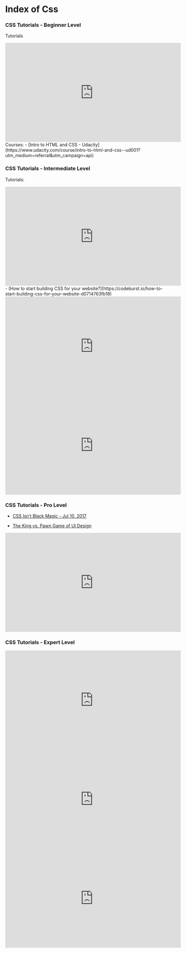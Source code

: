 
# Index of Css


### CSS Tutorials - Beginner Level

Tutorials
<iframe width="560" height="315" src="https://www.youtube.com/embed/yfoY53QXEnI" frameborder="0" allow="autoplay; encrypted-media" allowfullscreen></iframe>
Courses:
- [Intro to HTML and CSS - Udacity](https://www.udacity.com/course/intro-to-html-and-css--ud001?utm_medium=referral&utm_campaign=api)
                        

### CSS Tutorials - Intermediate Level

Tutorials:
<iframe width="560" height="315" src="https://www.youtube.com/embed/Wm6CUkswsNw" frameborder="0" allow="autoplay; encrypted-media" allowfullscreen></iframe>
- [How to start building CSS for your website?](https://codeburst.io/how-to-start-building-css-for-your-website-d0714763fb18)
                        
<iframe width="560" height="315" src="https://www.youtube.com/embed/hVdTQWASliE" frameborder="0" allow="autoplay; encrypted-media" allowfullscreen></iframe>
<iframe width="560" height="315" src="https://www.youtube.com/embed/Xy3GlrddZFI" frameborder="0" allow="autoplay; encrypted-media" allowfullscreen></iframe>

### CSS Tutorials - Pro Level

- [CSS Isn’t Black Magic - Jul 10, 2017](https://medium.freecodecamp.org/its-not-dark-magic-pulling-back-the-curtains-from-your-stylesheets-c8d677fa21b2)
                        
- [The King vs. Pawn Game of UI Design](http://alistapart.com/article/the-king-vs-pawn-game-of-ui-design)
                        
<iframe width="560" height="315" src="https://www.youtube.com/embed/TCaktFI3wCA" frameborder="0" allow="autoplay; encrypted-media" allowfullscreen></iframe>

### CSS Tutorials - Expert Level

<iframe width="560" height="315" src="https://www.youtube.com/embed/hO-7Xg9HuX0" frameborder="0" allow="autoplay; encrypted-media" allowfullscreen></iframe>
<iframe width="560" height="315" src="https://www.youtube.com/embed/Wb5xDcUNq48" frameborder="0" allow="autoplay; encrypted-media" allowfullscreen></iframe>
<iframe width="560" height="315" src="https://www.youtube.com/embed/OjIxscGV-Qg" frameborder="0" allow="autoplay; encrypted-media" allowfullscreen></iframe>
